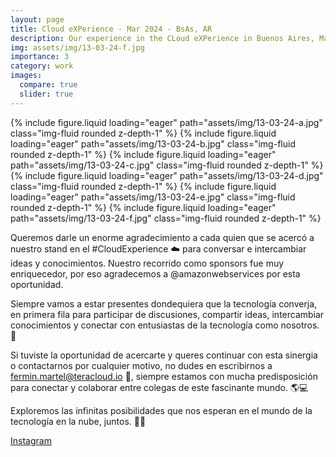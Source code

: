 ```yaml
---
layout: page
title: Cloud eXPerience - Mar 2024 - BsAs, AR
description: Our experience in the CLoud eXPerience in Buenos Aires, March 13th 2024
img: assets/img/13-03-24-f.jpg
importance: 3
category: work
images:
  compare: true
  slider: true
---
```


<swiper-container keyboard="true" navigation="true" pagination="true" pagination-clickable="true" pagination-dynamic-bullets="true" rewind="true">
  <swiper-slide>{% include figure.liquid loading="eager" path="assets/img/13-03-24-a.jpg" class="img-fluid rounded z-depth-1" %}</swiper-slide>
  <swiper-slide>{% include figure.liquid loading="eager" path="assets/img/13-03-24-b.jpg" class="img-fluid rounded z-depth-1" %}</swiper-slide>
  <swiper-slide>{% include figure.liquid loading="eager" path="assets/img/13-03-24-c.jpg" class="img-fluid rounded z-depth-1" %}</swiper-slide>
  <swiper-slide>{% include figure.liquid loading="eager" path="assets/img/13-03-24-d.jpg" class="img-fluid rounded z-depth-1" %}</swiper-slide>
  <swiper-slide>{% include figure.liquid loading="eager" path="assets/img/13-03-24-e.jpg" class="img-fluid rounded z-depth-1" %}</swiper-slide>
  <swiper-slide>{% include figure.liquid loading="eager" path="assets/img/13-03-24-f.jpg" class="img-fluid rounded z-depth-1" %}</swiper-slide>
</swiper-container>

Queremos darle un enorme agradecimiento a cada quien que se acercó a nuestro stand en el #CloudExperience ☁️ para conversar e intercambiar ideas y conocimientos. Nuestro recorrido como sponsors fue muy enriquecedor, por eso agradecemos a @amazonwebservices por esta oportunidad.

Siempre vamos a estar presentes dondequiera que la tecnología converja, en primera fila para participar de discusiones, compartir ideas, intercambiar conocimientos y conectar con entusiastas de la tecnología como nosotros. 🙌

Si tuviste la oportunidad de acercarte y queres continuar con esta sinergia o contactarnos por cualquier motivo, no dudes en escribirnos a fermin.martel@teracloud.io 📩, siempre estamos con mucha predisposición para conectar y colaborar entre colegas de este fascinante mundo. 🌎💻

Exploremos las infinitas posibilidades que nos esperan en el mundo de la tecnología en la nube, juntos. 🤝🚀

[Instagram](https://www.instagram.com/p/C4GmoaGuRCi/)
